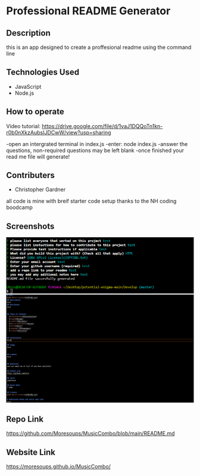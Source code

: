# Professional README Generator

## Description

this is an app designed to create a proffesional readme using the command line

## Technologies Used

* JavaScript
* Node.js

## How to operate

Video tutorial: https://drive.google.com/file/d/1vaJ1DQQoTn1kn-r0b0nXkzAubsIJDCwW/view?usp=sharing

-open an intergrated terminal in index.js
-enter: node index.js
-answer the questions, non-required questions may be left blank
-once finished your read me file will generate!

## Contributers
* Christopher Gardner

all code is mine with breif starter code setup thanks to the NH coding boodcamp

## Screenshots
<img src= "Develop/other/Screenshot 2022-11-30 152731.png">
<img src= "Develop/other/Screenshot 2022-11-30 152827.png"> 


## Repo Link
https://github.com/Moresoups/MusicCombo/blob/main/README.md

## Website Link
https://moresoups.github.io/MusicCombo/

